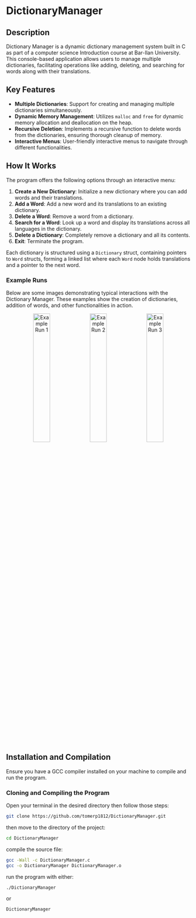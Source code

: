 # DictionaryManager

## Description
Dictionary Manager is a dynamic dictionary management system built in C as part of a computer science Introduction course at Bar-Ilan University.
This console-based application allows users to manage multiple dictionaries, facilitating operations like adding, deleting, and searching for words along with their translations.

## Key Features
- **Multiple Dictionaries**: Support for creating and managing multiple dictionaries simultaneously.
- **Dynamic Memory Management**: Utilizes `malloc` and `free` for dynamic memory allocation and deallocation on the heap.
- **Recursive Deletion**: Implements a recursive function to delete words from the dictionaries, ensuring thorough cleanup of memory.
- **Interactive Menus**: User-friendly interactive menus to navigate through different functionalities.

## How It Works
The program offers the following options through an interactive menu:
1. **Create a New Dictionary**: Initialize a new dictionary where you can add words and their translations.
2. **Add a Word**: Add a new word and its translations to an existing dictionary.
3. **Delete a Word**: Remove a word from a dictionary.
4. **Search for a Word**: Look up a word and display its translations across all languages in the dictionary.
5. **Delete a Dictionary**: Completely remove a dictionary and all its contents.
6. **Exit**: Terminate the program.

Each dictionary is structured using a `Dictionary` struct, containing pointers to `Word` structs, forming a linked list where each `Word` node holds translations and a pointer to the next word.

### Example Runs
Below are some images demonstrating typical interactions with the Dictionary Manager. These examples show the creation of dictionaries, addition of words, and other functionalities in action.

<p align="center">
  <img src="https://github.com/tomerp1812/DictionaryManager/assets/110912180/187beb26-c800-46c5-a424-6fb46435875b" alt="Example Run 1" width="30%">
  <img src="https://github.com/tomerp1812/DictionaryManager/assets/110912180/24777eb8-5be1-4671-94a4-b23da6cf4de3" alt="Example Run 2" width="30%">
  <img src="https://github.com/tomerp1812/DictionaryManager/assets/110912180/e2b202a6-9de5-40ae-885c-3835151ac50c" alt="Example Run 3" width="30%">
</p>



## Installation and Compilation
Ensure you have a GCC compiler installed on your machine to compile and run the program.



### Cloning and Compiling the Program
Open your terminal in the desired directory then follow those steps:
```bash
git clone https://github.com/tomerp1812/DictionaryManager.git   
```
then move to the directory of the project:
```bash
cd DictionaryManager
```
compile the source file:
```bash
gcc -Wall -c DictionaryManager.c
gcc -o DictionaryManager DictionaryManager.o
```
run the program with either:
```bash
./DictionaryManager
```
or
```bash
DictionaryManager
```
